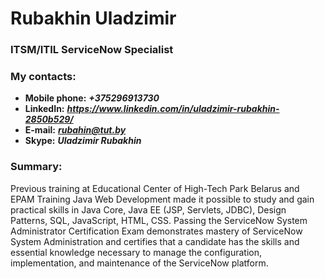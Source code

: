 # Rubakhin Uladzimir
### ITSM/ITIL ServiceNow Specialist

### My contacts:
 * **Mobile phone:** ***+375296913730***
 * **LinkedIn:** ***https://www.linkedin.com/in/uladzimir-rubakhin-2850b529/***
 * **E-mail:** ***rubahin@tut.by***
 * **Skype:** ***Uladzimir Rubakhin***

### Summary:
Previous training at Educational Center of High-Tech Park Belarus and EPAM Training Java Web Development made it possible to study and gain practical skills in Java Core, Java EE (JSP, Servlets, JDBC), Design Patterns, SQL, JavaScript, HTML, CSS.
Passing the ServiceNow System Administrator Certification Exam demonstrates mastery of ServiceNow System Administration and certifies that a candidate has the skills and essential knowledge necessary to manage the configuration, implementation, and maintenance of the ServiceNow platform.  

